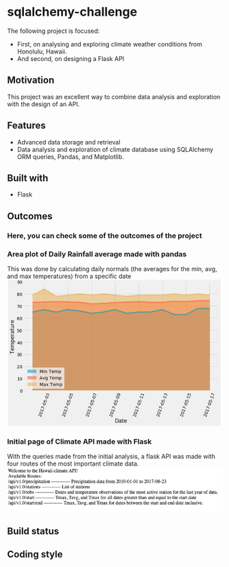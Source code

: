 # sqlalchemy-challenge
The following project is focused: 
* First, on analysing and exploring climate weather conditions from Honolulu, Hawaii.
* And second, on designing a Flask API

## Motivation
This project was an excellent way to combine data analysis and exploration with the design of an API.

## Features
* Advanced data storage and retrieval
* Data analysis and exploration of climate database using SQLAlchemy ORM queries, Pandas, and Matplotlib.

## Built with 
* Flask 

## Outcomes
### Here, you can check some of the outcomes of the project
### Area plot of Daily Rainfall average made with pandas
This was done by calculating daily normals (the averages for the min, avg, and max temperatures) from a specific date 
![Area_plot_data.png](Images/Area_plot_data.png)
### Initial page of Climate API made with Flask
With the queries made from the initial analysis, a flask API was made with four routes of the most important climate data.
![Initial_page.png](Images/Initial_page.png)

## Build status

## Coding style 


